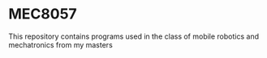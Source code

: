 # MEC8057
This repository contains programs used in the class of mobile robotics and mechatronics from my masters
